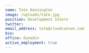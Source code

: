 ```yaml
---
name: Tate Kennington
image: /uploads/tate.jpg
position: Development Intern
twitter:
email_address: tate@cloudcannon.com
bio:
office: dunedin
active_employment: true
---
```


